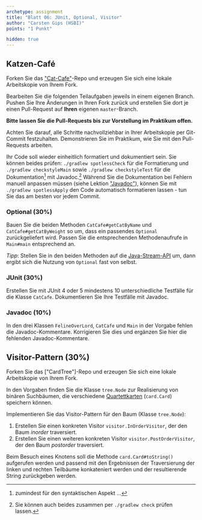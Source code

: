 ```yaml
---
archetype: assignment
title: "Blatt 06: JUnit, Optional, Visitor"
author: "Carsten Gips (HSBI)"
points: "1 Punkt"

hidden: true
---
```



## Katzen-Café

Forken Sie das ["Cat-Cafe"]-Repo und erzeugen Sie sich eine lokale Arbeitskopie von Ihrem
Fork.

Bearbeiten Sie die folgenden Teilaufgaben jeweils in einem eigenen Branch. Pushen Sie Ihre
Änderungen in Ihren Fork zurück und erstellen Sie dort je einen Pull-Request auf **Ihren**
eigenen `master`-Branch.

**Bitte lassen Sie die Pull-Requests bis zur Vorstellung im Praktikum offen.**

Achten Sie darauf, alle Schritte nachvollziehbar in Ihrer Arbeitskopie per Git-Commit
festzuhalten. Demonstrieren Sie im Praktikum, wie Sie mit den Pull-Requests arbeiten.

Ihr Code soll wieder einheitlich formatiert und dokumentiert sein. Sie können beides prüfen:
`./gradlew spotlessCheck` für die Formatierung und `./gradlew checkstyleMain` sowie
`./gradlew checkstyleTest` für die Dokumentation[^1] mit Javadoc.[^2] Während Sie die
Dokumentation bei Fehlern manuell anpassen müssen (siehe Lektion ["Javadoc"]), können Sie mit
`./gradlew spotlessApply` den Code automatisch formatieren lassen - tun Sie das am besten vor
jedem Commit.

### Optional (30%)

Bauen Sie die beiden Methoden `CatCafe#getCatByName` und `CatCafe#getCatByWeight` so um, dass
ein passendes `Optional` zurückgeliefert wird. Passen Sie die entsprechenden Methodenaufrufe
in `Main#main` entsprechend an.

*Tipp*: Stellen Sie in den beiden Methoden auf die [Java-Stream-API] um, dann ergibt sich die
Nutzung von `Optional` fast von selbst.

### JUnit (30%)

Erstellen Sie mit JUnit 4 oder 5 mindestens 10 unterschiedliche Testfälle für die Klasse
`CatCafe`. Dokumentieren Sie Ihre Testfälle mit Javadoc.

### Javadoc (10%)

In den drei Klassen `FelineOverLord`, `CatCafe` und `Main` in der Vorgabe fehlen die
Javadoc-Kommentare. Korrigieren Sie dies und ergänzen Sie hier die fehlenden
Javadoc-Kommentare.

## Visitor-Pattern (30%)

Forken Sie das \["CardTree"\]-Repo und erzeugen Sie sich eine lokale Arbeitskopie von Ihrem
Fork.

In den Vorgaben finden Sie die Klasse `tree.Node` zur Realisierung von binären Suchbäumen, die
verschiedene [Quartettkarten] (`card.Card`) speichern können.

Implementieren Sie das Visitor-Pattern für den Baum (Klasse `tree.Node`):

1.  Erstellen Sie einen konkreten Visitor `visitor.InOrderVisitor`, der den Baum *inorder*
    traversiert.
2.  Erstellen Sie einen weiteren konkreten Visitor `visitor.PostOrderVisitor`, der den Baum
    *postorder* traversiert.

Beim Besuch eines Knotens soll die Methode `card.Card#toString()` aufgerufen werden und
passend mit den Ergebnissen der Traversierung der linken und rechten Teilbäume konkateniert
werden und der resultierende String zurückgeben werden.

[^1]: zumindest für den syntaktischen Aspekt ...

[^2]: Sie können auch beides zusammen per `./gradlew check` prüfen lassen.

  ["Cat-Cafe"]: https://github.com/Programmiermethoden-CampusMinden/prog2_ybel_catcafe
  ["Javadoc"]: ../lecture/coding/javadoc.md
  [Java-Stream-API]: https://dev.java/learn/api/streams/
  [Quartettkarten]: https://de.wikipedia.org/wiki/Quartett_(Kartenspiel)
